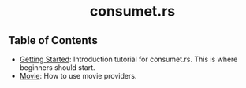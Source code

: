 <h1 align="center">consumet.rs</h1>
<h2> Table of Contents </h2>

- [Getting Started](./guides/getting-started.md): Introduction tutorial for consumet.rs. This is where beginners should start.
- [Movie](./guides/movies.md): How to use movie providers.
